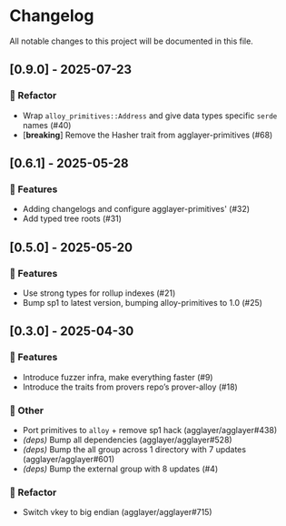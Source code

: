 # Changelog

All notable changes to this project will be documented in this file.

## [0.9.0] - 2025-07-23

### 🚜 Refactor

- Wrap `alloy_primitives::Address` and give data types specific `serde` names (#40)
- [**breaking**] Remove the Hasher trait from agglayer-primitives (#68)

## [0.6.1] - 2025-05-28

### 🚀 Features

- Adding changelogs and configure agglayer-primitives' (#32)
- Add typed tree roots (#31)

## [0.5.0] - 2025-05-20

### 🚀 Features

- Use strong types for rollup indexes (#21)
- Bump sp1 to latest version, bumping alloy-primitives to 1.0 (#25)

## [0.3.0] - 2025-04-30

### 🚀 Features

- Introduce fuzzer infra, make everything faster (#9)
- Introduce the traits from provers repo’s prover-alloy (#18)

### 💼 Other

- Port primitives to `alloy` + remove sp1 hack (agglayer/agglayer#438)
- *(deps)* Bump all dependencies (agglayer/agglayer#528)
- *(deps)* Bump the all group across 1 directory with 7 updates (agglayer/agglayer#601)
- *(deps)* Bump the external group with 8 updates (#4)

### 🚜 Refactor

- Switch vkey to big endian (agglayer/agglayer#715)


